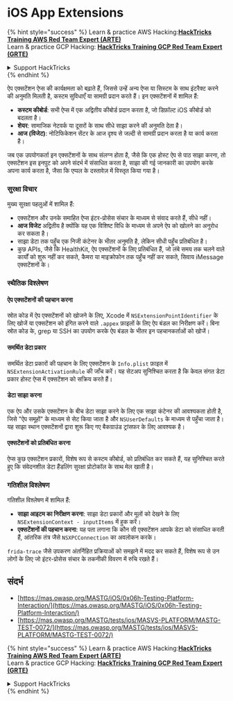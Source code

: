 # iOS App Extensions

{% hint style="success" %}
Learn & practice AWS Hacking:<img src="/.gitbook/assets/arte.png" alt="" data-size="line">[**HackTricks Training AWS Red Team Expert (ARTE)**](https://training.hacktricks.xyz/courses/arte)<img src="/.gitbook/assets/arte.png" alt="" data-size="line">\
Learn & practice GCP Hacking: <img src="/.gitbook/assets/grte.png" alt="" data-size="line">[**HackTricks Training GCP Red Team Expert (GRTE)**<img src="/.gitbook/assets/grte.png" alt="" data-size="line">](https://training.hacktricks.xyz/courses/grte)

<details>

<summary>Support HackTricks</summary>

* Check the [**subscription plans**](https://github.com/sponsors/carlospolop)!
* **Join the** 💬 [**Discord group**](https://discord.gg/hRep4RUj7f) or the [**telegram group**](https://t.me/peass) or **follow** us on **Twitter** 🐦 [**@hacktricks\_live**](https://twitter.com/hacktricks\_live)**.**
* **Share hacking tricks by submitting PRs to the** [**HackTricks**](https://github.com/carlospolop/hacktricks) and [**HackTricks Cloud**](https://github.com/carlospolop/hacktricks-cloud) github repos.

</details>
{% endhint %}

ऐप एक्सटेंशन ऐप्स की कार्यक्षमता को बढ़ाते हैं, जिससे उन्हें अन्य ऐप्स या सिस्टम के साथ इंटरैक्ट करने की अनुमति मिलती है, कस्टम सुविधाएँ या सामग्री प्रदान करते हैं। इन एक्सटेंशनों में शामिल हैं:

- **कस्टम कीबोर्ड**: सभी ऐप्स में एक अद्वितीय कीबोर्ड प्रदान करता है, जो डिफ़ॉल्ट iOS कीबोर्ड को बदलता है।
- **शेयर**: सामाजिक नेटवर्क या दूसरों के साथ सीधे साझा करने की अनुमति देता है।
- **आज (विजेट)**: नोटिफिकेशन सेंटर के आज दृश्य से जल्दी से सामग्री प्रदान करता है या कार्य करता है।

जब एक उपयोगकर्ता इन एक्सटेंशनों के साथ संलग्न होता है, जैसे कि एक होस्ट ऐप से पाठ साझा करना, तो एक्सटेंशन इस इनपुट को अपने संदर्भ में संसाधित करता है, साझा की गई जानकारी का उपयोग करके अपना कार्य करता है, जैसा कि एप्पल के दस्तावेज़ में विस्तृत किया गया है।

### **सुरक्षा विचार**

मुख्य सुरक्षा पहलुओं में शामिल हैं:

- एक्सटेंशन और उनके समाहित ऐप्स इंटर-प्रोसेस संचार के माध्यम से संवाद करते हैं, सीधे नहीं।
- **आज विजेट** अद्वितीय है क्योंकि यह एक विशिष्ट विधि के माध्यम से अपने ऐप को खोलने का अनुरोध कर सकता है।
- साझा डेटा तक पहुँच एक निजी कंटेनर के भीतर अनुमति है, लेकिन सीधी पहुँच प्रतिबंधित है।
- कुछ APIs, जैसे कि HealthKit, ऐप एक्सटेंशनों के लिए प्रतिबंधित हैं, जो लंबे समय तक चलने वाले कार्यों को शुरू नहीं कर सकते, कैमरा या माइक्रोफोन तक पहुँच नहीं कर सकते, सिवाय iMessage एक्सटेंशनों के।

### स्थैतिक विश्लेषण

#### **ऐप एक्सटेंशनों की पहचान करना**

स्रोत कोड में ऐप एक्सटेंशनों को खोजने के लिए, Xcode में `NSExtensionPointIdentifier` के लिए खोजें या एक्सटेंशन को इंगित करने वाले `.appex` फ़ाइलों के लिए ऐप बंडल का निरीक्षण करें। बिना स्रोत कोड के, grep या SSH का उपयोग करके ऐप बंडल के भीतर इन पहचानकर्ताओं को खोजें।

#### **समर्थित डेटा प्रकार**

समर्थित डेटा प्रकारों की पहचान के लिए एक्सटेंशन के `Info.plist` फ़ाइल में `NSExtensionActivationRule` की जाँच करें। यह सेटअप सुनिश्चित करता है कि केवल संगत डेटा प्रकार होस्ट ऐप्स में एक्सटेंशन को सक्रिय करते हैं।

#### **डेटा साझा करना**

एक ऐप और उसके एक्सटेंशन के बीच डेटा साझा करने के लिए एक साझा कंटेनर की आवश्यकता होती है, जिसे "ऐप समूहों" के माध्यम से सेट किया जाता है और `NSUserDefaults` के माध्यम से पहुँचा जाता है। यह साझा स्थान एक्सटेंशनों द्वारा शुरू किए गए बैकग्राउंड ट्रांसफर के लिए आवश्यक है।

#### **एक्सटेंशनों को प्रतिबंधित करना**

ऐप्स कुछ एक्सटेंशन प्रकारों, विशेष रूप से कस्टम कीबोर्ड, को प्रतिबंधित कर सकते हैं, यह सुनिश्चित करते हुए कि संवेदनशील डेटा हैंडलिंग सुरक्षा प्रोटोकॉल के साथ मेल खाती है।

### गतिशील विश्लेषण

गतिशील विश्लेषण में शामिल हैं:

- **साझा आइटम का निरीक्षण करना**: साझा डेटा प्रकारों और मूलों को देखने के लिए `NSExtensionContext - inputItems` में हुक करें।
- **एक्सटेंशनों की पहचान करना**: यह पता लगाना कि कौन सी एक्सटेंशन आपके डेटा को संसाधित करती हैं, आंतरिक तंत्र जैसे `NSXPCConnection` का अवलोकन करके।

`frida-trace` जैसे उपकरण अंतर्निहित प्रक्रियाओं को समझने में मदद कर सकते हैं, विशेष रूप से उन लोगों के लिए जो इंटर-प्रोसेस संचार के तकनीकी विवरण में रुचि रखते हैं।

## संदर्भ
* [https://mas.owasp.org/MASTG/iOS/0x06h-Testing-Platform-Interaction/](https://mas.owasp.org/MASTG/iOS/0x06h-Testing-Platform-Interaction/)
* [https://mas.owasp.org/MASTG/tests/ios/MASVS-PLATFORM/MASTG-TEST-0072/](https://mas.owasp.org/MASTG/tests/ios/MASVS-PLATFORM/MASTG-TEST-0072/)

{% hint style="success" %}
Learn & practice AWS Hacking:<img src="/.gitbook/assets/arte.png" alt="" data-size="line">[**HackTricks Training AWS Red Team Expert (ARTE)**](https://training.hacktricks.xyz/courses/arte)<img src="/.gitbook/assets/arte.png" alt="" data-size="line">\
Learn & practice GCP Hacking: <img src="/.gitbook/assets/grte.png" alt="" data-size="line">[**HackTricks Training GCP Red Team Expert (GRTE)**<img src="/.gitbook/assets/grte.png" alt="" data-size="line">](https://training.hacktricks.xyz/courses/grte)

<details>

<summary>Support HackTricks</summary>

* Check the [**subscription plans**](https://github.com/sponsors/carlospolop)!
* **Join the** 💬 [**Discord group**](https://discord.gg/hRep4RUj7f) or the [**telegram group**](https://t.me/peass) or **follow** us on **Twitter** 🐦 [**@hacktricks\_live**](https://twitter.com/hacktricks\_live)**.**
* **Share hacking tricks by submitting PRs to the** [**HackTricks**](https://github.com/carlospolop/hacktricks) and [**HackTricks Cloud**](https://github.com/carlospolop/hacktricks-cloud) github repos.

</details>
{% endhint %}
